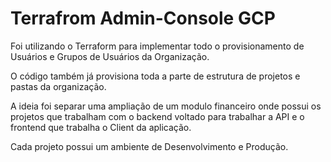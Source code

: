 # Terrafrom Admin-Console GCP

Foi utilizando o Terraform para implementar todo o provisionamento de Usuários e Grupos de Usuários da Organização. 

O código também já provisiona toda a parte de estrutura de projetos e pastas da organização. 

A ideia foi separar uma ampliação de um modulo financeiro onde possui os projetos que trabalham com o backend voltado para trabalhar a API e o frontend que trabalha o Client da aplicação. 

Cada projeto possui um ambiente de Desenvolvimento e Produção.
